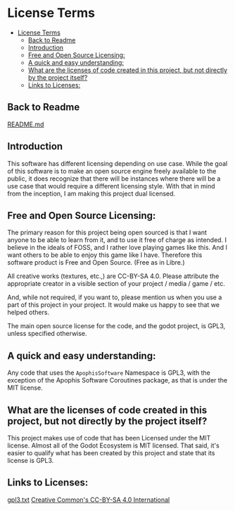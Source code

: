 License Terms
======================

<!-- TOC -->
* [License Terms](#license-terms)
  * [Back to Readme](#back-to-readme)
  * [Introduction](#introduction)
  * [Free and Open Source Licensing:](#free-and-open-source-licensing)
  * [A quick and easy understanding:](#a-quick-and-easy-understanding)
  * [What are the licenses of code created in this project, but not directly by the project itself?](#what-are-the-licenses-of-code-created-in-this-project-but-not-directly-by-the-project-itself)
  * [Links to Licenses:](#links-to-licenses)
<!-- TOC -->

Back to Readme
--------
[README.md](README.md)

Introduction
-------

This software has different licensing depending on use case. While the goal of this software is to make an open
source engine freely available to the public, it does recognize that there will be instances where there will be
a use case that would require a different licensing style. With that in mind from the inception, I am making this
project dual licensed.


Free and Open Source Licensing:
-------
The primary reason for this project being open sourced is that I want anyone to be able to learn from it, and to
use it free of charge as intended. I believe in the ideals of FOSS, and I rather love playing games like this. And 
I want others to be able to enjoy this game like I have. Therefore this software product is Free and Open Source. 
(Free as in Libre.) 

All creative works (textures, etc.,) are CC-BY-SA 4.0. Please attribute the appropriate creator in a visible
section of your project / media / game / etc. 

And, while not required, if you want to, please mention us when you use a part of this project in your project. It 
would make us happy to see that we helped others.

The main open source license for the code, and the godot project, is GPL3, unless specified otherwise.

A quick and easy understanding:
-------
Any code that uses the `ApophisSoftware` Namespace is GPL3, with the exception of the Apophis Software Coroutines package,
as that is under the MIT license.

What are the licenses of code created in this project, but not directly by the project itself?
--------

This project makes use of code that has been Licensed under the MIT license. Almost all of the Godot Ecosystem is MIT 
licensed. That said, it's easier to qualify what has been created by this project and state that its license is GPL3.

Links to Licenses:
-------
[gpl3.txt](gpl3.txt)
[Creative Common's CC-BY-SA 4.0 International](LICENSE.txt)